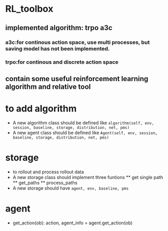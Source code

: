 # RL_toolbox
## implemented algorithm: trpo a3c
### a3c:for continous action space, use multi processes, but saving model has not been implemented.
### trpo:for continous and discrete action space
## contain some useful reinforcement learning algorithm and relative tool

# to add algorithm
* A new algorithm class should be defined like `algorithm(self, env, session, baseline, storage, distribution, net, pms)`
* A new agent class should be defined like `Agent(self, env, session, baseline, storage, distribution, net, pms)`

# storage
* to rollout and process rollout data
* A new storage class should implement three funtions 
** get single path
** get_paths
** process_paths
* A new storage should have `agent, env, baseline, pms`

# agent
* get_action(ob): action, agent_info = agent.get_action(ob)
